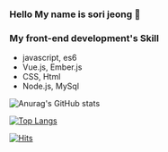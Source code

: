 ### Hello My name is sori jeong 👋

### My front-end development's Skill
- javascript, es6
- Vue.js, Ember.js
- CSS, Html
- Node.js, MySql

![Anurag's GitHub stats](https://github-readme-stats.vercel.app/api?username=sorie&show_icons=true&theme=dracula)

[![Top Langs](https://github-readme-stats.vercel.app/api/top-langs/?username=sorie&layout=compact)](https://github.com/anuraghazra/github-readme-stats)

[![Hits](https://hits.seeyoufarm.com/api/count/incr/badge.svg?url=https%3A%2F%2Fgithub.com%2Fsorie&count_bg=%2343BCFF&title_bg=%23555555&icon=&icon_color=%23E7E7E7&title=hits&edge_flat=true)](https://hits.seeyoufarm.com)

<!--
**sorie/sorie** is a ✨ _special_ ✨ repository because its `README.md` (this file) appears on your GitHub profile.

Here are some ideas to get you started:

- 🔭 I’m currently working on ...
- 🌱 I’m currently learning ...
- 👯 I’m looking to collaborate on ...
- 🤔 I’m looking for help with ...
- 💬 Ask me about ...
- 📫 How to reach me: ...
- 😄 Pronouns: ...
- ⚡ Fun fact: ...
-->
